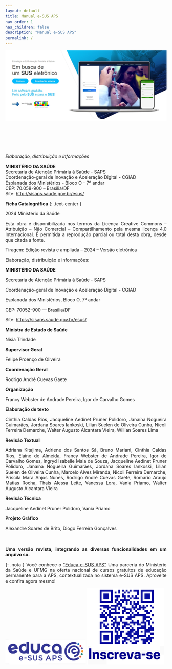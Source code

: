 ```yaml
---
layout: default
title: Manual e-SUS APS
nav_order: 1
has_children: false
description: "Manual e-SUS APS"
permalink: /
---
```



<img src="./indexnovo.png">
<br>
<br>
<br>
<br>
<br>
<br>

*Elaboração, distribuição e informações*<br>

**MINISTÉRIO DA SAÚDE**<br>
Secretaria de Atenção Primária à Saúde - SAPS<br>
Coordenação-geral de Inovação e Aceleração Digital - CGIAD<br>
Esplanada dos Ministérios - Bloco O - 7º andar<br>
CEP: 70.058-900 – Brasília/DF<br>
Site: <http://sisaps.saude.gov.br/esus/><br>


**Ficha Catalográfica**
{: .text-center }

2024 Ministério da Saúde


Esta obra é disponibilizada nos termos da Licença Creative Commons – Atribuição – Não Comercial – Compartilhamento pela mesma licença 4.0 Internacional. É permitida a reprodução parcial ou total desta obra, desde que citada a fonte.

Tiragem: Edição revista e ampliada – 2024 – Versão eletrônica

Elaboração, distribuição e informações:

**MINISTÉRIO DA SAÚDE**<br>

Secretaria de Atenção Primária à Saúde - SAPS<br>

Coordenação-geral de Inovação e Aceleração Digital - CGIAD

Esplanada dos Ministérios, Bloco O, 7º andar

CEP: 70052-900 — Brasília/DF

Site: https://sisaps.saude.gov.br/esus/

**Ministra de Estado de Saúde**

Nísia Trindade

**Supervisor Geral**

Felipe Proenço de Oliveira

**Coordenação Geral**

Rodrigo André Cuevas Gaete

**Organização**

Francy Webster de Andrade Pereira, Igor de Carvalho Gomes
<head>
    <style>
        p{text-align:justify};
    </style>
</head>

**Elaboração de texto** 

Cinthia Caldas Rios, Jacqueline Aedinet Pruner Polidoro, Janaína Nogueira Guimarães, Jordana Soares Iankoski, Lilian Suelen de Oliveira Cunha, Nicoli Ferreira Demarche, Walter Augusto Alcantara Vieira, Willian Soares Lima 

**Revisão Textual** 

Adriana Kitajima, Adriene dos Santos Sá, Bruno Mariani, Cinthia Caldas Rios, Elaine de Almeida, Francy Webster de Andrade Pereira, Igor de Carvalho Gomes, Ingryd Isabelle Maia de Souza, Jacqueline Aedinet Pruner Polidoro, Janaína Nogueira Guimarães, Jordana Soares Iankoski, Lilian Suelen de Oliveira Cunha, Marcelo Alves Miranda, Nicoli Ferreira Demarche, Priscila Mara Anjos Nunes, Rodrigo André Cuevas Gaete, Romario Araujo Matias Rocha, Thaís Alessa Leite, Vanessa Lora, Vania Priamo, Walter Augusto Alcantara Vieira  

**Revisão Técnica**  

Jacqueline Aedinet Pruner Polidoro, Vania Priamo 

**Projeto Gráfico** 

Alexandre Soares de Brito, Diogo Ferreira Gonçalves 
<br>
<br>
<br>



**Uma versão revista, integrando as diversas funcionalidades em um arquivo só.** 

 
{: .nota }
Você conhece o ["Educa e-SUS APS"](https://educaesusaps.medicina.ufmg.br/) Uma parceria do Ministério da Saúde e UFMG na oferta nacional de cursos gratuitos de educação permanente para a APS, contextualizada no sistema e-SUS APS. Aproveite e confira agora mesmo!

![alt text](educaaps.png)
![alt text](qrcodeeduca.png)


